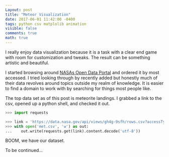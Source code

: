 ```yaml
---
Layout: post
title: "Meteor Visualization"
date: 2017-06-01 11:42:00 -0400
tags: python csv matplolib animation
visible: false
comments: true
math: true
---
```


I really enjoy data visualization because it is a task with a clear end game with room for customization and tweaks. The result can be something artistic and beautiful.

I started browsing around <a href="https://data.nasa.gov/browse?sortBy=most_accessed&utf8=%E2%9C%93">NASAs Open Data Portal</a> and ordered it by most accessed. I tried looking through by recently added but honestly much of their data revolves around topics outside my realm of knowledge. It is easier to find a domain to work with by searching for things most people like.

The top data set as of this post is meteorite landings. I grabbed a link to the csv, opened up a python shell, and checked it out.

```python
>>> import requests

>>> link = 'https://data.nasa.gov/api/views/gh4g-9sfh/rows.csv?accessType=DOWNLOAD'
>>> with open('met.csv', 'w') as out:
...    out.write(requests.get(link).content.decode('utf-8'))
```

BOOM, we have our dataset.

To be continued...
